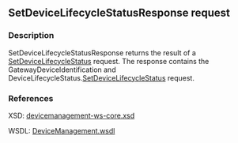 ## SetDeviceLifecycleStatusResponse request

### Description
SetDeviceLifecycleStatusResponse returns the result of a [SetDeviceLifecycleStatus](SetDeviceLifecycleStatus.md) request. The response contains the GatewayDeviceIdentification and DeviceLifecycleStatus.[SetDeviceLifecycleStatus](SetDeviceLifecycleStatus.md) request.

### References

XSD: [devicemanagement-ws-core.xsd](https://github.com/OSGP/open-smart-grid-platform/blob/development/osgp/shared/osgp-ws-core/src/main/resources/schemas/devicemanagement-ws-core.xsd)

WSDL: [DeviceManagement.wsdl](https://github.com/OSGP/open-smart-grid-platform/blob/development/osgp/shared/osgp-ws-core/src/main/resources/DeviceManagement.wsdl)
